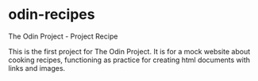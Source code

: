 # odin-recipes
The Odin Project - Project Recipe

This is the first project for The Odin Project.
It is for a mock website about cooking recipes, functioning as practice
for creating html documents with links and images.
